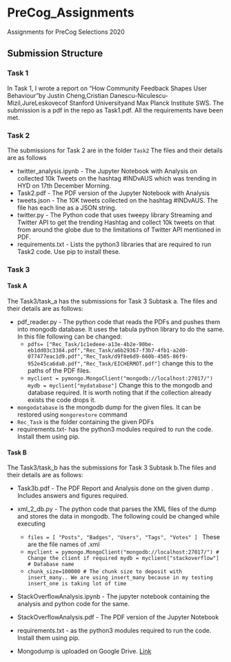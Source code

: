 # PreCog_Assignments

Assignments for PreCog Selections 2020

## Submission Structure

### Task 1

In Task 1, I wrote a report on “How Community Feedback Shapes User Behaviour”by Justin Cheng,Cristian Danescu-Niculescu-Mizil,JureLeskovecof Stanford Universityand Max Planck Institute SWS. The submission is a pdf in the repo as Task1.pdf. All the requirements have been met.

### Task 2

The submissions for Task 2 are in the folder `Task2`
The files and their details are as follows

- twitter_analysis.ipynb - The Jupyter Notebook with Analysis on collected 10k Tweets on the hashtag #INDvAUS which was trending in HYD on 17th December Morning.
- Task2.pdf - The PDF version of the Jupyter Notebook with Analysis
- tweets.json - The 10K tweets collected on the hashtag #INDvAUS. The file has each line as a JSON string.
- twitter.py - The Python code that uses tweepy library Streaming and Twitter API to get the trending Hashtag and collect 10k tweets on that from around the globe due to the limitations of Twitter API mentioned in PDF.
- requirements.txt - Lists the python3 libraries that are required to run Task2 code. Use pip to install these.

### Task 3

#### Task A

The Task3/task_a has the submissions for Task 3 Subtask a.
The files and their details are as follows:

- pdf_reader.py - The python code that reads the PDFs and pushes them into mongodb database. It uses the tabula python library to do the same. In this file following can be changed:
  - `pdfs= ["Rec_Task/1c1edeee-a13e-4b2e-90be-eb1dd03c3384.pdf","Rec_Task/a6b29367-f3b7-4fb1-a2d0-077477eac1d9.pdf","Rec_Task/d9f8e6d9-660b-4505-86f9-952e45ca6da0.pdf","Rec_Task/EICHERMOT.pdf"]` change this to the paths of the PDF files.
  - `myclient = pymongo.MongoClient("mongodb://localhost:27017/") mydb = myclient["mydatabase"]` Change this to the mongodb and database required. It is worth noting that if the collection already exists the code drops it.
- `mongodatabase` is the mongodb dump for the given files. It can be restored using `mongorestore` command
- `Rec_Task` is the folder containing the given PDFs
- requirements.txt- has the python3 modules required to run the code. Install them using pip.

#### Task B

The Task3/task_b has the submissions for Task 3 Subtask b.The files and their details are as follows:

- Task3b.pdf - The PDF Report and Analysis done on the given dump . Includes answers and figures required.
- xml_2_db.py - The python code that parses the XML files of the dump and stores the data in mongodb. The following could be changed while executing

  - `files = [ "Posts", "Badges", "Users", "Tags", "Votes" ] ` These are the file names of .xml
  - `myclient = pymongo.MongoClient("mongodb://localhost:27017/") # Change the client if required mydb = myclient["stackoverflow"] # Database name`
  - `chunk_size=100000 # The chunk size to deposit with insert_many.. We are using insert_many because in my testing insert_one is taking lot of time`

- StackOverflowAnalysis.ipynb - The jupyter notebook containing the analysis and python code for the same.
- StackOverflowAnalysis.pdf - The PDF version of the Jupyter Notebook
- requirements.txt - as the python3 modules required to run the code. Install them using pip.
- Mongodump is uploaded on Google Drive. [Link](https://drive.google.com/drive/folders/1y_liiyeZsoFEdyG6ChLRLTIQLSpJ9gfz?usp=sharing)
